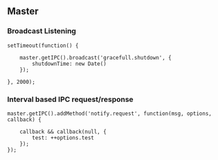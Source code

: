 ## Master

### Broadcast Listening

    setTimeout(function() {

        master.getIPC().broadcast('gracefull.shutdown', {
            shutdownTime: new Date()
        });

    }, 2000);

### Interval based IPC request/response

    master.getIPC().addMethod('notify.request', function(msg, options, callback) {

        callback && callback(null, {
            test: ++options.test
        });
    });

